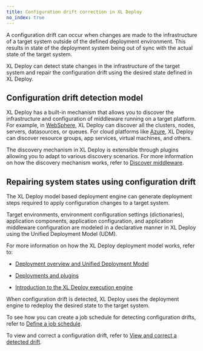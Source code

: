 ```yaml
---
title: Configuration drift correction in XL Deploy
no_index: true
---
```


A configuration drift can occur when changes are made to the infrastructure of a target system outside of the defined deployment environment. This results in state of the deployment system being out of sync with the actual state of the target system.

XL Deploy can detect state changes in the infrastructure of the target system and repair the configuration drift using the desired state defined in XL Deploy.

## Configuration drift detection model

XL Deploy has a built-in mechanism that allows you to discover the infrastructure and configuration of middleware running on a target platform.
For example, in [WebSphere](http://www-03.ibm.com/software/products/en/appserv-was), XL Deploy can discover all the clusters, nodes, servers, datasources, or queues. For cloud platforms like [Azure](https://azure.microsoft.com/), XL Deploy can discover resource groups, app services, virtual machines, and others.

The discovery mechanism in XL Deploy is extensible through plugins allowing you to adapt to various discovery scenarios. For more information on how the discovery mechanism works, refer to [Discover middleware](/xl-deploy/how-to/discover-middleware.html).

## Repairing system states using configuration drift

The XL Deploy model based deployment engine can generate deployment steps required to apply configuration changes to a target system.

Target environments, environment configuration settings (dictionaries), application components, application configuration, and application middleware configuration are modeled in a declarative manner in XL Deploy using the Unified Deployment Model (UDM).  

For more information on how the XL Deploy deployment model works, refer to:

* [Deployment overview and Unified Deployment Model](/xl-deploy/concept/deployment-overview-and-unified-deployment-model.html)

* [Deployments and plugins](/xl-deploy/concept/xl-deploy-architecture.html#deployments-and-plugins)

* [Introduction to the XL Deploy execution engine](/xl-deploy/concept/introduction-to-the-execution-engine.html)

When configuration drift is detected, XL Deploy uses the deployment engine to redeploy the desired state to the target system.

To see how you can create a job schedule for detecting configuration drifts, refer to [Define a job schedule](/xl-deploy/how-to/define-a-job-schedule.html).

To view and correct a configuration drift, refer to [View and correct a detected drift](/xl-deploy/how-to/view-and-correct-drift.html).
